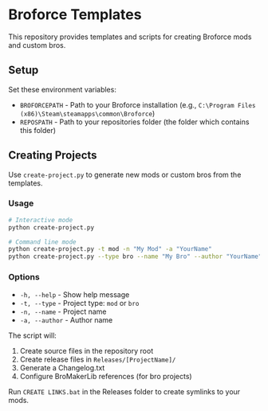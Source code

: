 # Broforce Templates

This repository provides templates and scripts for creating Broforce mods and custom bros.

## Setup
Set these environment variables:
- `BROFORCEPATH` - Path to your Broforce installation (e.g., `C:\Program Files (x86)\Steam\steamapps\common\Broforce`)
- `REPOSPATH` - Path to your repositories folder (the folder which contains this folder)

## Creating Projects

Use `create-project.py` to generate new mods or custom bros from the templates.

### Usage
```bash
# Interactive mode
python create-project.py

# Command line mode
python create-project.py -t mod -n "My Mod" -a "YourName"
python create-project.py --type bro --name "My Bro" --author "YourName"
```

### Options
- `-h, --help` - Show help message
- `-t, --type` - Project type: `mod` or `bro`
- `-n, --name` - Project name
- `-a, --author` - Author name

The script will:
1. Create source files in the repository root
2. Create release files in `Releases/[ProjectName]/`
3. Generate a Changelog.txt
4. Configure BroMakerLib references (for bro projects)

Run `CREATE LINKS.bat` in the Releases folder to create symlinks to your mods.
